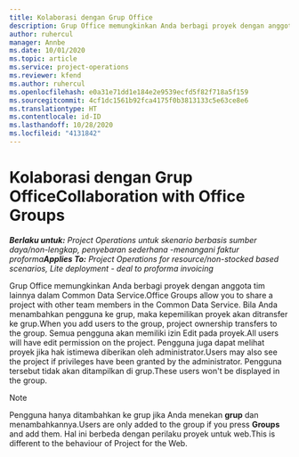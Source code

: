 ```yaml
---
title: Kolaborasi dengan Grup Office
description: Grup Office memungkinkan Anda berbagi proyek dengan anggota tim lainnya di Common Data Service.
author: ruhercul
manager: Annbe
ms.date: 10/01/2020
ms.topic: article
ms.service: project-operations
ms.reviewer: kfend
ms.author: ruhercul
ms.openlocfilehash: e0a31e71dd1e184e2e9539ecfd5f82f718a5f159
ms.sourcegitcommit: 4cf1dc1561b92fca4175f0b3813133c5e63ce8e6
ms.translationtype: HT
ms.contentlocale: id-ID
ms.lasthandoff: 10/28/2020
ms.locfileid: "4131842"
---
```

# <a name="collaboration-with-office-groups"></a><span data-ttu-id="6ec88-103">Kolaborasi dengan Grup Office</span><span class="sxs-lookup"><span data-stu-id="6ec88-103">Collaboration with Office Groups</span></span>

<span data-ttu-id="6ec88-104">_**Berlaku untuk:** Project Operations untuk skenario berbasis sumber daya/non-lengkap, penyebaran sederhana -menangani faktur proforma_</span><span class="sxs-lookup"><span data-stu-id="6ec88-104">_**Applies To:** Project Operations for resource/non-stocked based scenarios, Lite deployment - deal to proforma invoicing_</span></span>

<span data-ttu-id="6ec88-105">Grup Office memungkinkan Anda berbagi proyek dengan anggota tim lainnya dalam Common Data Service.</span><span class="sxs-lookup"><span data-stu-id="6ec88-105">Office Groups allow you to share a project with other team members in the Common Data Service.</span></span> <span data-ttu-id="6ec88-106">Bila Anda menambahkan pengguna ke grup, maka kepemilikan proyek akan ditransfer ke grup.</span><span class="sxs-lookup"><span data-stu-id="6ec88-106">When you add users to the group, project ownership transfers to the group.</span></span> <span data-ttu-id="6ec88-107">Semua pengguna akan memiliki izin Edit pada proyek.</span><span class="sxs-lookup"><span data-stu-id="6ec88-107">All users will have edit permission on the project.</span></span> <span data-ttu-id="6ec88-108">Pengguna juga dapat melihat proyek jika hak istimewa diberikan oleh administrator.</span><span class="sxs-lookup"><span data-stu-id="6ec88-108">Users may also see the project if privileges have been granted by the administrator.</span></span> <span data-ttu-id="6ec88-109">Pengguna tersebut tidak akan ditampilkan di grup.</span><span class="sxs-lookup"><span data-stu-id="6ec88-109">These users won't be displayed in the group.</span></span>

> [!NOTE] 
> <span data-ttu-id="6ec88-110">Pengguna hanya ditambahkan ke grup jika Anda menekan **grup** dan menambahkannya.</span><span class="sxs-lookup"><span data-stu-id="6ec88-110">Users are only added to the group if you press **Groups** and add them.</span></span> <span data-ttu-id="6ec88-111">Hal ini berbeda dengan perilaku proyek untuk web.</span><span class="sxs-lookup"><span data-stu-id="6ec88-111">This is different to the behaviour of Project for the Web.</span></span> 

